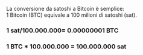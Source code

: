 
La conversione da satoshi a Bitcoin è semplice:<br>
1 Bitcoin (BTC) equivale a 100 milioni di satoshi (sat).


### 1 sat/100.000.000= 0.00000001 BTC

### 1 BTC * 100.000.000 = 100.000.000 sat


